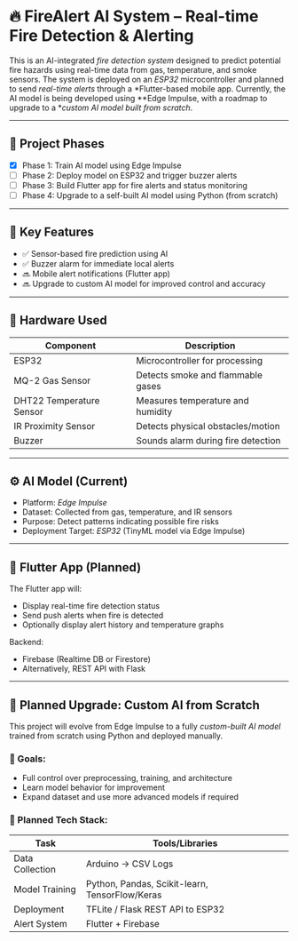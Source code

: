 # 🔥 FireAlert AI System – Real-time Fire Detection & Alerting

This is an AI-integrated *fire detection system* designed to predict potential fire hazards using real-time data from gas, temperature, and smoke sensors. The system is deployed on an *ESP32* microcontroller and planned to send *real-time alerts* through a *Flutter-based mobile app. Currently, the AI model is being developed using **Edge Impulse, with a roadmap to upgrade to a **custom AI model built from scratch*.

---

## 🚀 Project Phases

- [x] Phase 1: Train AI model using Edge Impulse
- [ ] Phase 2: Deploy model on ESP32 and trigger buzzer alerts
- [ ] Phase 3: Build Flutter app for fire alerts and status monitoring
- [ ] Phase 4: Upgrade to a self-built AI model using Python (from scratch)

---

## 🧠 Key Features

- ✅ Sensor-based fire prediction using AI
- ✅ Buzzer alarm for immediate local alerts
- 🔜 Mobile alert notifications (Flutter app)
- 🔜 Upgrade to custom AI model for improved control and accuracy

---

## 🔧 Hardware Used

| Component                  | Description                         |
|----------------------------|-------------------------------------|
| ESP32                      | Microcontroller for processing      |
| MQ-2 Gas Sensor            | Detects smoke and flammable gases   |
| DHT22 Temperature Sensor   | Measures temperature and humidity   |
| IR Proximity Sensor        | Detects physical obstacles/motion   |
| Buzzer                     | Sounds alarm during fire detection  |

---

## ⚙ AI Model (Current)

- Platform: *Edge Impulse*
- Dataset: Collected from gas, temperature, and IR sensors
- Purpose: Detect patterns indicating possible fire risks
- Deployment Target: *ESP32* (TinyML model via Edge Impulse)

---

## 📱 Flutter App (Planned)

The Flutter app will:
- Display real-time fire detection status
- Send push alerts when fire is detected
- Optionally display alert history and temperature graphs

Backend:
- Firebase (Realtime DB or Firestore)
- Alternatively, REST API with Flask

---

## 🔄 Planned Upgrade: Custom AI from Scratch

This project will evolve from Edge Impulse to a fully *custom-built AI model* trained from scratch using Python and deployed manually.

### 🎯 Goals:
- Full control over preprocessing, training, and architecture
- Learn model behavior for improvement
- Expand dataset and use more advanced models if required

### 🧪 Planned Tech Stack:

| Task              | Tools/Libraries                        |
|-------------------|----------------------------------------|
| Data Collection   | Arduino → CSV Logs                     |
| Model Training    | Python, Pandas, Scikit-learn, TensorFlow/Keras |
| Deployment        | TFLite / Flask REST API to ESP32       |
| Alert System      | Flutter + Firebase                     |
